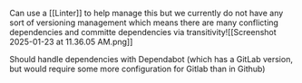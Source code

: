 Can use a [[Linter]] to help manage this but we currently do not have any sort of versioning management which means there are many conflicting dependencies and committe dependencies via transitivity![[Screenshot 2025-01-23 at 11.36.05 AM.png]]

Should handle dependencies with Dependabot (which has a GitLab version, but would require some more configuration for Gitlab than in Github)

